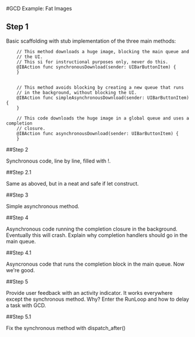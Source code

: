 #GCD Example: Fat Images


## Step 1

Basic scaffolding with stub implementation of the three main methods:

```
    // This method downloads a huge image, blocking the main queue and
    // the UI.
    // This si for instructional purposes only, never do this.
    @IBAction func synchronousDownload(sender: UIBarButtonItem) {
    }
    
    
    // This method avoids blocking by creating a new queue that runs
    // in the background, without blocking the UI.
    @IBAction func simpleAsynchronousDownload(sender: UIBarButtonItem) {
    }
    
    // This code downloads the huge image in a global queue and uses a completion
    // closure.
    @IBAction func asynchronousDownload(sender: UIBarButtonItem) {
    }
```


##Step 2

Synchronous code, line by line, filled with !.


##Step 2.1

Same as aboved, but in a neat and safe if let construct.

##Step 3

Simple asynchronous method.

##Step 4

Asynchronous code running the completion closure in the background. Eventually this will crash. Explain why completion handlers should go in the main queue.

##Step 4.1

Asyncronous code that runs the completion block in the main queue. Now we're good.

##Step 5

Provide user feedback with an activity indicator. It works everywhere except the synchronous method. Why? Enter the RunLoop and how to delay a task with GCD.

##Step 5.1

Fix the synchronous method with dispatch_after()


